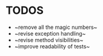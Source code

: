 # TODOS
* ~remove all the magic numbers~
* ~revise exception handling~
* ~revise method visibilities~
* ~improve readability of tests~
